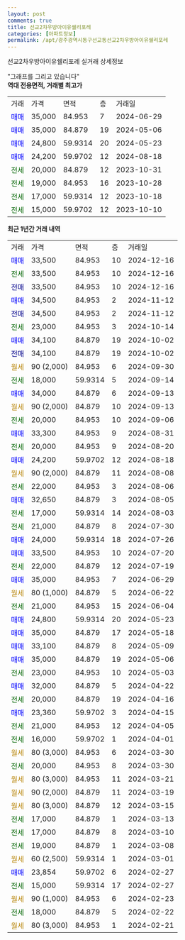 ```yaml
---
layout: post
comments: true
title: 선교2차우방아이유쉘리포레
categories: [아파트정보]
permalink: /apt/광주광역시동구선교동선교2차우방아이유쉘리포레
---
```


선교2차우방아이유쉘리포레 실거래 상세정보

<script type="text/javascript">
  google.charts.load('current', {'packages':['line', 'corechart']});
  google.charts.setOnLoadCallback(drawChart);

  function drawChart() {
    var data = new google.visualization.DataTable();
    data.addColumn('date', '거래일');
    data.addColumn('number', "매매");
    data.addColumn('number', "전세");
    data.addColumn('number', "전매");

    data.addRows([[new Date(Date.parse("2024-12-16")), 33500, null, null], [new Date(Date.parse("2024-12-16")), null, 33500, null], [new Date(Date.parse("2024-12-16")), null, null, 33500], [new Date(Date.parse("2024-11-12")), 34500, null, null], [new Date(Date.parse("2024-11-12")), null, null, 34500], [new Date(Date.parse("2024-10-14")), null, 23000, null], [new Date(Date.parse("2024-10-02")), 34100, null, null], [new Date(Date.parse("2024-10-02")), null, null, 34100], [new Date(Date.parse("2024-09-30")), null, null, null], [new Date(Date.parse("2024-09-14")), null, 18000, null], [new Date(Date.parse("2024-09-13")), 34000, null, null], [new Date(Date.parse("2024-09-13")), null, null, null], [new Date(Date.parse("2024-09-06")), null, 20000, null], [new Date(Date.parse("2024-08-31")), 33300, null, null], [new Date(Date.parse("2024-08-20")), null, 20000, null], [new Date(Date.parse("2024-08-18")), 24200, null, null], [new Date(Date.parse("2024-08-08")), null, null, null], [new Date(Date.parse("2024-08-06")), null, 22000, null], [new Date(Date.parse("2024-08-05")), 32650, null, null], [new Date(Date.parse("2024-08-03")), null, 17000, null], [new Date(Date.parse("2024-07-30")), null, 21000, null], [new Date(Date.parse("2024-07-26")), 24000, null, null], [new Date(Date.parse("2024-07-20")), 33500, null, null], [new Date(Date.parse("2024-07-19")), null, 22000, null], [new Date(Date.parse("2024-06-29")), 35000, null, null], [new Date(Date.parse("2024-06-22")), null, null, null], [new Date(Date.parse("2024-06-04")), null, 21000, null], [new Date(Date.parse("2024-05-23")), 24800, null, null], [new Date(Date.parse("2024-05-18")), 35000, null, null], [new Date(Date.parse("2024-05-09")), 33100, null, null], [new Date(Date.parse("2024-05-06")), 35000, null, null], [new Date(Date.parse("2024-05-03")), null, 23000, null], [new Date(Date.parse("2024-04-22")), 32000, null, null], [new Date(Date.parse("2024-04-16")), null, 20000, null], [new Date(Date.parse("2024-04-15")), 23360, null, null], [new Date(Date.parse("2024-04-05")), null, 21000, null], [new Date(Date.parse("2024-04-01")), null, 16000, null], [new Date(Date.parse("2024-03-30")), null, null, null], [new Date(Date.parse("2024-03-30")), null, 20000, null], [new Date(Date.parse("2024-03-21")), null, null, null], [new Date(Date.parse("2024-03-19")), null, null, null], [new Date(Date.parse("2024-03-15")), null, null, null], [new Date(Date.parse("2024-03-13")), null, 17000, null], [new Date(Date.parse("2024-03-10")), null, 17000, null], [new Date(Date.parse("2024-03-08")), null, 19000, null], [new Date(Date.parse("2024-03-01")), null, null, null], [new Date(Date.parse("2024-02-27")), 23854, null, null], [new Date(Date.parse("2024-02-27")), null, 15000, null], [new Date(Date.parse("2024-02-23")), null, null, null], [new Date(Date.parse("2024-02-22")), null, 18000, null], [new Date(Date.parse("2024-02-21")), null, null, null]]);

    var options = {
      hAxis: {
        format: 'yyyy/MM/dd'
      },    
      lineWidth: 0,
      pointsVisible: true,    
      title: '최근 1년간 유형별 실거래가 분포',
      legend: { position: 'bottom' }
    };

    var formatter = new google.visualization.NumberFormat({pattern:'###,###'} );
    formatter.format(data, 1);
    formatter.format(data, 2);
    
    setTimeout(function() {
        var chart = new google.visualization.LineChart(document.getElementById('columnchart_material'));
        chart.draw(data, (options));
        document.getElementById('loading').style.display = 'none';
    }, 200);
  }
</script>


<div id="loading" style="z-index:20; display: block; margin-left: 0px">"그래프를 그리고 있습니다"</div>
<div id="columnchart_material" style="width: 95%; margin-left: 0px; display: block"></div>
<!-- contents start -->
<b>역대 전용면적, 거래별 최고가</b>
<table class="sortable">
    <tr>
      <td>거래</td>
      <td>가격</td>
      <td>면적</td>
      <td>층</td>
      <td>거래일</td>
    </tr>
        <tr>
          <td><a style="color: blue">매매</a></td>
          <td>35,000</td>
          <td>84.953</td>
          <td>7</td>
          <td>2024-06-29</td>
        </tr>            <tr>
          <td><a style="color: blue">매매</a></td>
          <td>35,000</td>
          <td>84.879</td>
          <td>19</td>
          <td>2024-05-06</td>
        </tr>            <tr>
          <td><a style="color: blue">매매</a></td>
          <td>24,800</td>
          <td>59.9314</td>
          <td>20</td>
          <td>2024-05-23</td>
        </tr>            <tr>
          <td><a style="color: blue">매매</a></td>
          <td>24,200</td>
          <td>59.9702</td>
          <td>12</td>
          <td>2024-08-18</td>
        </tr>        
        <tr>
              <td><a style="color: darkgreen">전세</a></td>
              <td>20,000</td>
              <td>84.879</td>
              <td>12</td>
              <td>2023-10-31</td>
            </tr>            <tr>
              <td><a style="color: darkgreen">전세</a></td>
              <td>19,000</td>
              <td>84.953</td>
              <td>16</td>
              <td>2023-10-28</td>
            </tr>            <tr>
              <td><a style="color: darkgreen">전세</a></td>
              <td>17,000</td>
              <td>59.9314</td>
              <td>12</td>
              <td>2023-10-18</td>
            </tr>            <tr>
              <td><a style="color: darkgreen">전세</a></td>
              <td>15,000</td>
              <td>59.9702</td>
              <td>12</td>
              <td>2023-10-10</td>
            </tr>        
    
</table>

<b>최근 1년간 거래 내역</b>

<table class="sortable">
    <tr>
      <td>거래</td>
      <td>가격</td>
      <td>면적</td>
      <td>층</td>
      <td>거래일</td>
    </tr>
    <tr>
      <td><a style="color: blue">매매</a></td>
      <td>33,500</td>
      <td>84.953</td>
      <td>10</td>
      <td>2024-12-16</td>
    </tr>          <tr>
      <td><a style="color: darkgreen">전세</a></td>
      <td>33,500</td>
      <td>84.953</td>
      <td>10</td>
      <td>2024-12-16</td>
    </tr>          <tr>
      <td><a style="color: darkblue">전매</a></td>
      <td>33,500</td>
      <td>84.953</td>
      <td>10</td>
      <td>2024-12-16</td>
    </tr>          <tr>
      <td><a style="color: blue">매매</a></td>
      <td>34,500</td>
      <td>84.953</td>
      <td>2</td>
      <td>2024-11-12</td>
    </tr>          <tr>
      <td><a style="color: darkblue">전매</a></td>
      <td>34,500</td>
      <td>84.953</td>
      <td>2</td>
      <td>2024-11-12</td>
    </tr>          <tr>
      <td><a style="color: darkgreen">전세</a></td>
      <td>23,000</td>
      <td>84.953</td>
      <td>3</td>
      <td>2024-10-14</td>
    </tr>          <tr>
      <td><a style="color: blue">매매</a></td>
      <td>34,100</td>
      <td>84.879</td>
      <td>19</td>
      <td>2024-10-02</td>
    </tr>          <tr>
      <td><a style="color: darkblue">전매</a></td>
      <td>34,100</td>
      <td>84.879</td>
      <td>19</td>
      <td>2024-10-02</td>
    </tr>          <tr>
      <td><a style="color: darkgoldenrod">월세</a></td>
      <td>90 (2,000)</td>
      <td>84.953</td>
      <td>6</td>
      <td>2024-09-30</td>
    </tr>          <tr>
      <td><a style="color: darkgreen">전세</a></td>
      <td>18,000</td>
      <td>59.9314</td>
      <td>5</td>
      <td>2024-09-14</td>
    </tr>          <tr>
      <td><a style="color: blue">매매</a></td>
      <td>34,000</td>
      <td>84.879</td>
      <td>6</td>
      <td>2024-09-13</td>
    </tr>          <tr>
      <td><a style="color: darkgoldenrod">월세</a></td>
      <td>90 (2,000)</td>
      <td>84.879</td>
      <td>10</td>
      <td>2024-09-13</td>
    </tr>          <tr>
      <td><a style="color: darkgreen">전세</a></td>
      <td>20,000</td>
      <td>84.953</td>
      <td>10</td>
      <td>2024-09-06</td>
    </tr>          <tr>
      <td><a style="color: blue">매매</a></td>
      <td>33,300</td>
      <td>84.953</td>
      <td>9</td>
      <td>2024-08-31</td>
    </tr>          <tr>
      <td><a style="color: darkgreen">전세</a></td>
      <td>20,000</td>
      <td>84.953</td>
      <td>9</td>
      <td>2024-08-20</td>
    </tr>          <tr>
      <td><a style="color: blue">매매</a></td>
      <td>24,200</td>
      <td>59.9702</td>
      <td>12</td>
      <td>2024-08-18</td>
    </tr>          <tr>
      <td><a style="color: darkgoldenrod">월세</a></td>
      <td>90 (2,000)</td>
      <td>84.879</td>
      <td>11</td>
      <td>2024-08-08</td>
    </tr>          <tr>
      <td><a style="color: darkgreen">전세</a></td>
      <td>22,000</td>
      <td>84.953</td>
      <td>3</td>
      <td>2024-08-06</td>
    </tr>          <tr>
      <td><a style="color: blue">매매</a></td>
      <td>32,650</td>
      <td>84.879</td>
      <td>3</td>
      <td>2024-08-05</td>
    </tr>          <tr>
      <td><a style="color: darkgreen">전세</a></td>
      <td>17,000</td>
      <td>59.9314</td>
      <td>14</td>
      <td>2024-08-03</td>
    </tr>          <tr>
      <td><a style="color: darkgreen">전세</a></td>
      <td>21,000</td>
      <td>84.879</td>
      <td>8</td>
      <td>2024-07-30</td>
    </tr>          <tr>
      <td><a style="color: blue">매매</a></td>
      <td>24,000</td>
      <td>59.9314</td>
      <td>18</td>
      <td>2024-07-26</td>
    </tr>          <tr>
      <td><a style="color: blue">매매</a></td>
      <td>33,500</td>
      <td>84.953</td>
      <td>10</td>
      <td>2024-07-20</td>
    </tr>          <tr>
      <td><a style="color: darkgreen">전세</a></td>
      <td>22,000</td>
      <td>84.879</td>
      <td>12</td>
      <td>2024-07-19</td>
    </tr>          <tr>
      <td><a style="color: blue">매매</a></td>
      <td>35,000</td>
      <td>84.953</td>
      <td>7</td>
      <td>2024-06-29</td>
    </tr>          <tr>
      <td><a style="color: darkgoldenrod">월세</a></td>
      <td>80 (1,000)</td>
      <td>84.879</td>
      <td>5</td>
      <td>2024-06-22</td>
    </tr>          <tr>
      <td><a style="color: darkgreen">전세</a></td>
      <td>21,000</td>
      <td>84.953</td>
      <td>15</td>
      <td>2024-06-04</td>
    </tr>          <tr>
      <td><a style="color: blue">매매</a></td>
      <td>24,800</td>
      <td>59.9314</td>
      <td>20</td>
      <td>2024-05-23</td>
    </tr>          <tr>
      <td><a style="color: blue">매매</a></td>
      <td>35,000</td>
      <td>84.879</td>
      <td>17</td>
      <td>2024-05-18</td>
    </tr>          <tr>
      <td><a style="color: blue">매매</a></td>
      <td>33,100</td>
      <td>84.879</td>
      <td>8</td>
      <td>2024-05-09</td>
    </tr>          <tr>
      <td><a style="color: blue">매매</a></td>
      <td>35,000</td>
      <td>84.879</td>
      <td>19</td>
      <td>2024-05-06</td>
    </tr>          <tr>
      <td><a style="color: darkgreen">전세</a></td>
      <td>23,000</td>
      <td>84.953</td>
      <td>10</td>
      <td>2024-05-03</td>
    </tr>          <tr>
      <td><a style="color: blue">매매</a></td>
      <td>32,000</td>
      <td>84.879</td>
      <td>5</td>
      <td>2024-04-22</td>
    </tr>          <tr>
      <td><a style="color: darkgreen">전세</a></td>
      <td>20,000</td>
      <td>84.879</td>
      <td>19</td>
      <td>2024-04-16</td>
    </tr>          <tr>
      <td><a style="color: blue">매매</a></td>
      <td>23,360</td>
      <td>59.9702</td>
      <td>3</td>
      <td>2024-04-15</td>
    </tr>          <tr>
      <td><a style="color: darkgreen">전세</a></td>
      <td>21,000</td>
      <td>84.953</td>
      <td>12</td>
      <td>2024-04-05</td>
    </tr>          <tr>
      <td><a style="color: darkgreen">전세</a></td>
      <td>16,000</td>
      <td>59.9702</td>
      <td>1</td>
      <td>2024-04-01</td>
    </tr>          <tr>
      <td><a style="color: darkgoldenrod">월세</a></td>
      <td>80 (3,000)</td>
      <td>84.953</td>
      <td>6</td>
      <td>2024-03-30</td>
    </tr>          <tr>
      <td><a style="color: darkgreen">전세</a></td>
      <td>20,000</td>
      <td>84.953</td>
      <td>8</td>
      <td>2024-03-30</td>
    </tr>          <tr>
      <td><a style="color: darkgoldenrod">월세</a></td>
      <td>80 (3,000)</td>
      <td>84.953</td>
      <td>11</td>
      <td>2024-03-21</td>
    </tr>          <tr>
      <td><a style="color: darkgoldenrod">월세</a></td>
      <td>90 (2,000)</td>
      <td>84.879</td>
      <td>11</td>
      <td>2024-03-19</td>
    </tr>          <tr>
      <td><a style="color: darkgoldenrod">월세</a></td>
      <td>80 (3,000)</td>
      <td>84.879</td>
      <td>12</td>
      <td>2024-03-15</td>
    </tr>          <tr>
      <td><a style="color: darkgreen">전세</a></td>
      <td>17,000</td>
      <td>84.879</td>
      <td>1</td>
      <td>2024-03-13</td>
    </tr>          <tr>
      <td><a style="color: darkgreen">전세</a></td>
      <td>17,000</td>
      <td>84.879</td>
      <td>8</td>
      <td>2024-03-10</td>
    </tr>          <tr>
      <td><a style="color: darkgreen">전세</a></td>
      <td>19,000</td>
      <td>84.879</td>
      <td>1</td>
      <td>2024-03-08</td>
    </tr>          <tr>
      <td><a style="color: darkgoldenrod">월세</a></td>
      <td>60 (2,500)</td>
      <td>59.9314</td>
      <td>1</td>
      <td>2024-03-01</td>
    </tr>          <tr>
      <td><a style="color: blue">매매</a></td>
      <td>23,854</td>
      <td>59.9702</td>
      <td>6</td>
      <td>2024-02-27</td>
    </tr>          <tr>
      <td><a style="color: darkgreen">전세</a></td>
      <td>15,000</td>
      <td>59.9314</td>
      <td>17</td>
      <td>2024-02-27</td>
    </tr>          <tr>
      <td><a style="color: darkgoldenrod">월세</a></td>
      <td>90 (1,000)</td>
      <td>84.953</td>
      <td>6</td>
      <td>2024-02-23</td>
    </tr>          <tr>
      <td><a style="color: darkgreen">전세</a></td>
      <td>18,000</td>
      <td>84.879</td>
      <td>5</td>
      <td>2024-02-22</td>
    </tr>          <tr>
      <td><a style="color: darkgoldenrod">월세</a></td>
      <td>80 (3,000)</td>
      <td>84.953</td>
      <td>1</td>
      <td>2024-02-21</td>
    </tr>      </table>
<!-- contents end -->    

